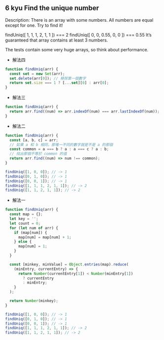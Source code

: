 ## 6 kyu Find the unique number

Description:
There is an array with some numbers. All numbers are equal except for one. Try to find it!

findUniq([ 1, 1, 1, 2, 1, 1 ]) === 2
findUniq([ 0, 0, 0.55, 0, 0 ]) === 0.55
It’s guaranteed that array contains at least 3 numbers.

The tests contain some very huge arrays, so think about performance.

- 解法四

```js
function findUniq(arr) {
  const set = new Set(arr);
  set.delete(arr[0]); // 移除第一個數字
  return set.size === 1 ? [...set][0] : arr[0];
}
```

- 解法三

```js
function findUniq(arr) {
  return arr.find((num) => arr.indexOf(num) === arr.lastIndexOf(num));
}
```

- 解法二

```js
function findUniq(arr) {
  const [a, b, c] = arr;
  // 如果 a 和 b 相同，那唯一不同的數字就是不是 a 的那個
  const common = a === b ? a : a === c ? a : b;
  // 找出那個不等於 common 的值
  return arr.find((num) => num !== common);
}

findUniq([1, 0, 0]); // -> 1
findUniq([0, 1, 0]); // -> 1
findUniq([0, 0, 1]); // -> 1
findUniq([1, 1, 1, 2, 1, 1]); // -> 2
findUniq([1, 1, 2, 1, 1]); // -> 2
```

- 解法一

```js
function findUniq(arr) {
  const map = {};
  let key = '';
  let count = 0;
  for (let num of arr) {
    if (map[num]) {
      map[num] = map[num] + 1;
    } else {
      map[num] = 1;
    }
  }

  const [minkey, minValue] = Object.entries(map).reduce(
    (minEntry, currentEntry) => {
      return Number(currentEntry[1]) < Number(minEntry[1])
        ? currentEntry
        : minEntry;
    }
  );

  return Number(minkey);
}

findUniq([1, 0, 0]); // -> 1
findUniq([0, 1, 0]); // -> 1
findUniq([0, 0, 1]); // -> 1
findUniq([1, 1, 1, 2, 1, 1]); // -> 2
findUniq([1, 1, 2, 1, 1]); // -> 2
```
